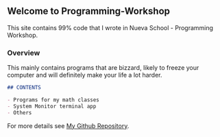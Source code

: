 ## Welcome to Programming-Workshop

This site contains 99% code that I wrote in Nueva School - Programming Workshop. 

### Overview

This mainly contains programs that are bizzard, likely to freeze your computer and will definitely make your life a lot harder. 

```markdown
## CONTENTS

- Programs for my math classes
- System Monitor terminal app
- Others

```

For more details see [My Github Repository](https://github.com/S-Stefan-S/Programming-Workshop).

<!-- **Bold** and _Italic_ and `Code` text -->

<!-- [Link](url) and ![Image](src) -->

<!-- ### Jekyll Themes

Your Pages site will use the layout and styles from the Jekyll theme you have selected in your [repository settings](https://github.com/S-Stefan-S/Programming-Workshop/settings). The name of this theme is saved in the Jekyll `_config.yml` configuration file.

### Support or Contact

Having trouble with Pages? Check out our [documentation](https://help.github.com/categories/github-pages-basics/) or [contact support](https://github.com/contact) and we’ll help you sort it out. -->
